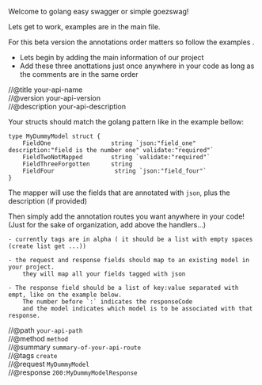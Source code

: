 Welcome to golang easy swagger or simple goezswag!
    
Lets get to work, examples are in the main file.

For this beta version the annotations order matters so follow the examples .

- Lets begin by adding the main information of our project  
- Add these three anottations just once anywhere in your code as long as the comments are in the same order

//@title your-api-name  
//@version your-api-version  
//@description your-api-description  

Your structs should match the golang pattern like in the example bellow:

    type MyDummyModel struct {
    	FieldOne	             string `json:"field_one" description:"field is the number one" validate:"required"`
    	FieldTwoNotMapped        string `validate:"required"`
    	FieldThreeForgotten      string
    	FieldFour			      string `json:"field_four"`
    }

The mapper will use the fields that are annotated with `json`, plus the description (if provided)

Then simply add the annotation routes you want  anywhere in your code! (Just for the sake of organization, add above the handlers...)  

	- currently tags are in alpha ( it should be a list with empty spaces (create list get ...))

	- the request and response fields should map to an existing model in your project.
	    they will map all your fields tagged with json
	
	- The response field should be a list of key:value separated with empt, like on the example below.  
	    The number before `:` indicates the responseCode   
	    and the model indicates which model is to be associated with that response.     

//@path `your-api-path`  
//@method `method`  
//@summary `summary-of-your-api-route`  
//@tags `create`  
//@request `MyDummyModel`  
//@response `200:MyDummyModelResponse`  
